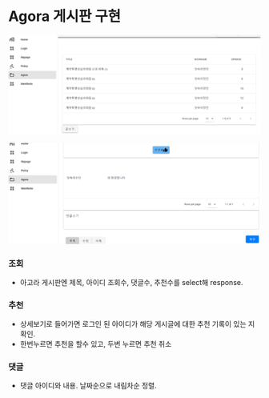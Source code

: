 # Agora 게시판 구현

![이미지](1.png)

![이미지2](2.png)

### 조회
- 아고라 게시판엔 제목, 아이디 조회수, 댓글수, 추천수를 select해 response.
### 추천
- 상세보기로 들어가면 로그인 된 아이디가 해당 게시글에 대한 추천 기록이 있는 지 확인.
- 한번누르면 추천을 할수 있고, 두번 누르면 추천 취소
### 댓글
- 댓글 아이디와 내용. 날짜순으로 내림차순 정렬.


